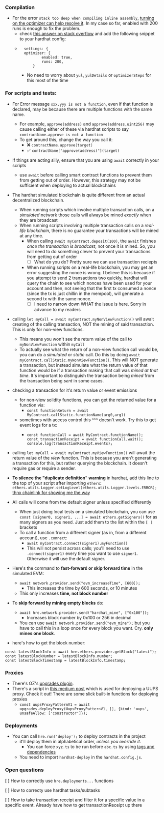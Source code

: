 ### Compilation

- For the error `stack too deep when compiling inline assembly`, [turning on the optimizer can help resolve it](https://forum.openzeppelin.com/t/stack-too-deep-when-compiling-inline-assembly/11391/10). In my case so far, enabled with 200 runs is enough to fix the problem. 
	- check [this answer on stack overflow](https://stackoverflow.com/questions/70310087/how-do-i-resolve-this-hardhat-compilererror-stack-too-deep-when-compiling-inli) and add the following snippet to your hardhat config:
	- ```
		settings: {
      	optimizer: {
        		enabled: true,
        		runs: 200,
      		}
      ```
      - No need to worry about `yul`, `yulDetails` or `optimizerSteps` for this most of the time

### For scripts and tests:

- For Error message `xxx.yyy is not a function`, even if that function is declared, may be because there are multiple functions with the same name.
	- For example, `approve(address)` and `approve(address,uint256)` may cause calling either of these via hardhat scripts to say `contractName.approve is not a function` 
	- To get around this, change the way you call it:
		- :x: `contractName.approve(target)`
		- :white_check_mark: `contractName["approve(address)"](target)`
		
- If things are acting silly, ensure that you are using `await` correctly in your scripts
	- use `await` before calling smart contract functions to prevent them from getting out of order. However, this strategy may not be sufficient when deploying to actual blockchains
	
- The hardhat simulated blockchain is quite different from an actual decentralized blockchain. 
	- When running scripts which involve multiple transaction calls, on a _simulated_ network those calls will always be mined _exactly_ when they are broadcast
	- When running scripts involving multiple transaction calls on a _real-life blockchain_, there is no guarantee your transactions will be mined at any time.
		- When calling `await myContract.deposit(100)`, the `await` finishes _once the transaction is broadcast_, not once it is mined. So, you will need to do something clever to prevent your transactions from getting out of order 
			- [ ] What do you do? Pretty sure we can use transaction reciepts
		- When running scripts on a real-life blockchain, you may get an error suggesting the nonce is wrong. I believe this is because if you attempt to send 2 transactions two quickly, hardhat will query the chain to see which nonces have been used for your account and then, not seeing that the first tx consumed a nonce (since the tx is just chillin in the mempool), will generate a second tx with the same nonce.
			- [ ] I need to narrow down WHAT the issue is here. Sorry in advance to my readers
		
- calling `let myCall = await myContract.myNonViewFunction()` will await creating of the calling transaction, NOT the mining of said transaction. This is only for non-view functions.
	- This means you won't see the return value of the call to `myNonViewFunction` within `myCall`
	- To actually see what the return of a non-view function call would be, you can do a _simulated_ or _static_ call. Do this by doing `await myContract.callStatic.myNonViewFunction()`. This will NOT generate a transaction, but instead simulate what the return value of that function would be if a transaction making that call was _mined at that time_. It's important to distinguish the transaction being _mined_ from the transaction being _sent_ in some cases.
- checking a transaction for it's return value or event emissions
	- for non-view solidity functions, you can get the returned value for a function via:
		- `const functionReturn = await MyContract.callStatic.functionName(arg0,arg1)`
	- sometimes with access control this ^^^ doesn't work. Try this to get event logs for a tx:
		- ```
		  const functionCall = await MyContract.functionName();
		  const transactionReceipt = await functionCall.wait();
		  console.log(transactionReceipt.events);
		  ```
- calling `let myCall = await myContract.myViewFunction()` will await the return value of the _view_ function. This is because you aren't generating a transaction for this, but rather querying the blockchain. It doesn't require gas or require a sender. 
- **To silence the "duplicate definition" warning** in hardhat, add this line to the top of your script after importing `ethers`:
	`ethers.utils.Logger.setLogLevel(ethers.utils.Logger.levels.ERROR);` [thnx chainlink for showing me the way](https://github.com/smartcontractkit/chainlink/pull/5790/files)


- All calls will come from the default signer unless specified differently
	- When just doing local tests on a simulated blockchain, you can use `const [signer0, signer1, ...] = await ethers.getSigners()` for as many signers as you need. Just add them to the list within the `[ ]` brackets
	- To call a function from a different signer (as in, from a different account), use `.connect`:
		- `await myContract.connect(signer1).myFunction()`
		- This will not persist across calls; you'll need to use `.connect(signer1)` every time you want to use `signer1`. Otherwise it will use the default signer.
		
- Here's the command to **fast-forward or skip forward time** in the simulated EVM: 
	- `await network.provider.send("evm_increaseTime", [600]);`
		- This increases the time by 600 seconds, or 10 minutes
	- This only increases **time, not block number**
- To **skip forward by mining empty blocks** do:
	- `await hre.network.provider.send("hardhat_mine", ["0x100"]);`
		- Increases block number by 0x100 or 256 in decimal
	- You can use `await network.provider.send("evm_mine");` but you have to call this in a loop once for every block you want. Cry. **only mines one block**.

- here's how to get the block number:
```
const latestBlockInfo = await hre.ethers.provider.getBlock("latest");
const latestBlockNumber = latestBlockInfo.number;
const latestBlockTimestamp = latestBlockInfo.timestamp;
```

### Proxies

- There's OZ's [upgrades plugin](https://www.npmjs.com/package/@openzeppelin/hardhat-upgrades). 
- There's a script in [this medium post](https://medium.com/coinmonks/how-to-create-an-uups-proxy-66eca257b2f9) which is used for deploying a UUPS proxy. Check it out! There are some slick built-in functions for deploying proxies
	- `const uupsProxyPatternV1 = await upgrades.deployProxy(UupsProxyPatternV1, [], {kind: 'uups', unsafeAllow: ['constructor']});`

### Deployments

- You can call `hre.run('deploy');` to deploy contracts in the project
	- it'll deploy them in alphabetical order, _unless you override it_. 
		- You can force `xyz.ts` to be run before `abc.ts` by using [tags and dependencies](https://github.com/wighawag/hardhat-deploy#deploy-scripts-tags-and-dependencies)
	- You need to import `hardhat-deploy` in the `hardhat.config.js`.

### Open questions

[ ] How to correctly use `hre.deployments...` functions

[ ] How to correcty use hardhat tasks/subtasks 

[ ] How to take transaction receipt and filter it for a specific value in a specific event. Already have how to get transactionReceipt up there

